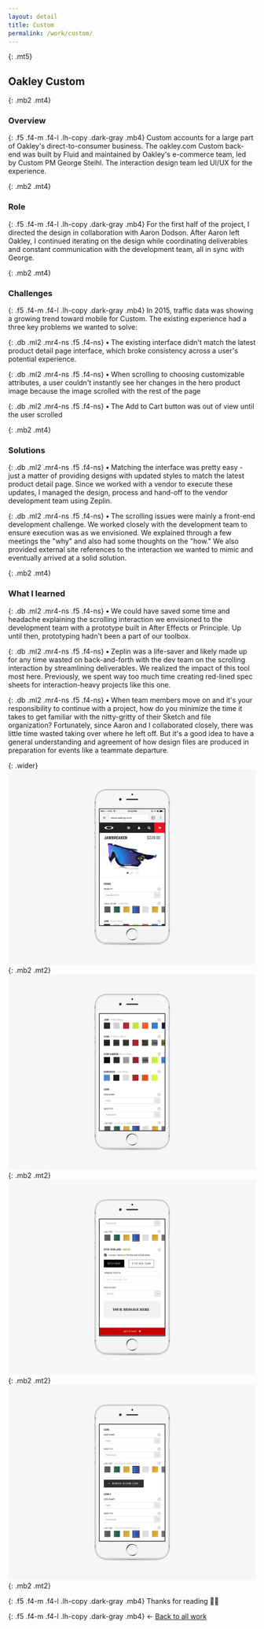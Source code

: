 ```yaml
---
layout: detail
title: Custom
permalink: /work/custom/
---
```


{: .mt5}
## Oakley Custom

{: .mb2 .mt4}
### Overview

{: .f5 .f4-m .f4-l .lh-copy .dark-gray .mb4}
Custom accounts for a large part of Oakley's direct-to-consumer business. The oakley.com Custom back-end was built by Fluid and maintained by Oakley's e-commerce team, led by Custom PM George Steihl. The interaction design team led UI/UX for the experience.

{: .mb2 .mt4}
### Role

{: .f5 .f4-m .f4-l .lh-copy .dark-gray .mb4}
For the first half of the project, I directed the design in collaboration with Aaron Dodson. After Aaron left Oakley, I continued iterating on the design while coordinating deliverables and constant communication with the development team, all in sync with George.

{: .mb2 .mt4}
### Challenges

{: .f5 .f4-m .f4-l .lh-copy .dark-gray .mb4}
In 2015, traffic data was showing a growing trend toward mobile for Custom. The existing experience had a three key problems we wanted to solve:

{: .db .ml2 .mr4-ns .f5 .f4-ns}
**•** The existing interface didn't match the latest product detail page interface, which broke consistency across a user's potential experience.

{: .db .ml2 .mr4-ns .f5 .f4-ns}
**•** When scrolling to choosing customizable attributes, a user couldn't instantly see her changes in the hero product image because the image scrolled with the rest of the page

{: .db .ml2 .mr4-ns .f5 .f4-ns}
**•** The Add to Cart button was out of view until the user scrolled

{: .mb2 .mt4}
### Solutions

{: .db .ml2 .mr4-ns .f5 .f4-ns}
**•** Matching the interface was pretty easy - just a matter of providing designs with updated styles to match the latest product detail page. Since we worked with a vendor to execute these updates, I managed the design, process and hand-off to the vendor development team using Zeplin.

{: .db .ml2 .mr4-ns .f5 .f4-ns}
**•** The scrolling issues were mainly a front-end development challenge. We worked closely with the development team to ensure execution was as we envisioned. We explained through a few meetings the "why" and also had some thoughts on the "how." We also provided external site references to the interaction we wanted to mimic and eventually arrived at a solid solution.


{: .mb2 .mt4}
### What I learned

{: .db .ml2 .mr4-ns .f5 .f4-ns}
**•** We could have saved some time and headache explaining the scrolling interaction we envisioned to the development team with a prototype built in After Effects or Principle. Up until then, prototyping hadn't been a part of our toolbox.

{: .db .ml2 .mr4-ns .f5 .f4-ns}
**•** Zeplin was a life-saver and likely made up for any time wasted on back-and-forth with the dev team on the scrolling interaction by streamlining deliverables. We realized the impact of this tool most here. Previously, we spent way too much time creating red-lined spec sheets for interaction-heavy projects like this one.

{: .db .ml2 .mr4-ns .f5 .f4-ns}
**•** When team members move on and it's your responsibility to continue with a project, how do you minimize the time it takes to get familiar with the nitty-gritty of their Sketch and file organization? Fortunately, since Aaron and I collaborated closely, there was little time wasted taking over where he left off. But it's a good idea to have a general understanding and agreement of how design files are produced in preparation for events like a teammate departure.

{: .wider}
![Custom Hero](/assets/img/oakley/custom-01.jpg "Custom Hero"){: .mb2 .mt2}
![Configurable Attributes](/assets/img/oakley/custom-02.jpg "Configurable Attributes"){: .mb2 .mt2}
![Etching](/assets/img/oakley/custom-03.jpg "Etching"){: .mb2 .mt2}
![Second Lens](/assets/img/oakley/custom-04.jpg "Second Lens"){: .mb2 .mt2}

{: .f5 .f4-m .f4-l .lh-copy .dark-gray .mb4}
Thanks for reading 🙏🏻

{: .f5 .f4-m .f4-l .lh-copy .dark-gray .mb4}
&larr; [Back to all work](/work)
